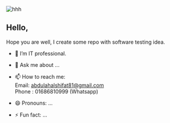 ![hhh](https://github.com/user-attachments/assets/aa2eb047-a8c9-49d4-9e9e-a8c679cc4630)
## Hello,
Hope you are well, 
I create some repo with software testing idea.

- 🔭 I’m IT professional.

- 💬 Ask me about ...
- 📫 How to reach me:<br>
  Email: abdulahalshifat81@gmail.com <br>
  Phone : 01686810999 (Whatsapp)
- 😄 Pronouns: ...
- ⚡ Fun fact: ...

